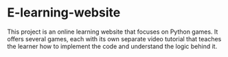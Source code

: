 # E-learning-website
This project is an online learning website that focuses on Python games. It offers several games, each with its own separate video tutorial that teaches the learner how to implement the code and understand the logic behind it.
